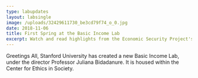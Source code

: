 ```yaml
---
type: labupdates
layout: labsingle
image: /uploads/32429611730_be3cd79f74_o_0.jpg
date: 2018-11-06
title: First Spring at the Basic Income Lab
excerpt: Watch and read highlights from the Economic Security Project's innaugural CASH Conference in San Francisco on October 19, 2017 .
---
```

Greetings All, Stanford University has created a new Basic Income Lab, under the director Professor Juliana Bidadanure. It is housed within the Center for Ethics in Society.